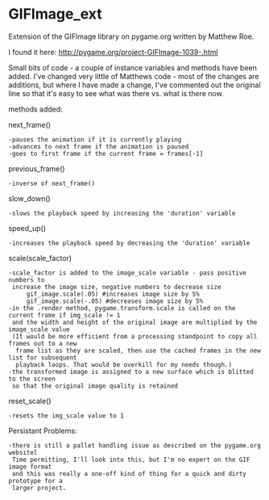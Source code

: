# GIFImage_ext
Extension of the GIFImage library on pygame.org written by Matthew Roe.

I found it here: http://pygame.org/project-GIFImage-1039-.html

Small bits of code - a couple of instance variables and methods have been added.
I've changed very little of Matthews code - most of the changes are additions,
but where I have made a change, I've commented out the original line so that
it's easy to see what was there vs. what is there now.

methods added:

next_frame()

    -pauses the animation if it is currently playing
    -advances to next frame if the animation is paused
    -goes to first frame if the current frame = frames[-1]
 
previous_frame()

    -inverse of next_frame()
 
slow_down()

    -slows the playback speed by increasing the 'duration' variable
     
speed_up()

    -increases the playback speed by decreasing the 'duration' variable
 
scale(scale_factor)

    -scale_factor is added to the image_scale variable - pass positive numbers to
     increase the image size, negative numbers to decrease size
         gif_image.scale(.05) #increases image size by 5%
         gif_image.scale(-.05) #decreases image size by 5%
    -in the .render method, pygame.transform.scale is called on the current frame if img_scale != 1
     and the width and height of the original image are multiplied by the image_scale value
     (It would be more efficient from a processing standpoint to copy all frames out to a new
      frame list as they are scaled, then use the cached frames in the new list for subsequent
      playback loops. That would be overkill for my needs though.)
    -the transformed image is assigned to a new surface which is blitted to the screen
     so that the original image quality is retained
   
reset_scale()

    -resets the img_scale value to 1
    
Persistant Problems:

    -there is still a pallet handling issue as described on the pygame.org websitel
     Time permitting, I'll look into this, but I'm no expert on the GIF image format 
     and this was really a one-off kind of thing for a quick and dirty prototype for a 
     larger project.
